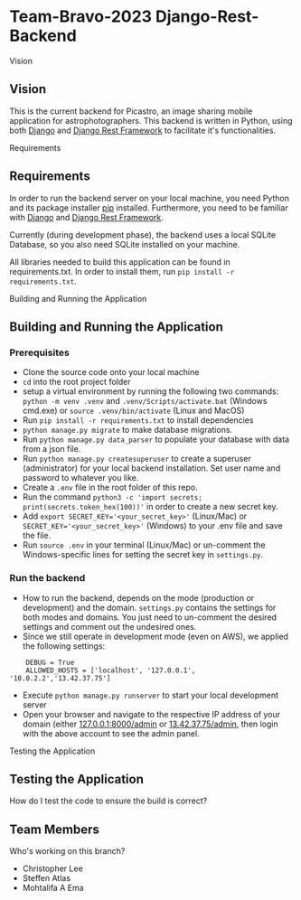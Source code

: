 # Team-Bravo-2023 Django-Rest-Backend


<summary>Vision</summary>

## Vision
 This is the current backend for Picastro, an image sharing mobile application for astrophotographers. This backend is written in Python, using both [Django](https://docs.djangoproject.com/en/4.1/) and [Django Rest Framework](https://www.django-rest-framework.org/) to facilitate it's functionalities.


<summary>Requirements</summary>

## Requirements
In order to run the backend server on your local machine, you need Python and its package installer [pip](https://pypi.org/project/pip/) installed. Furthermore, you need to be familiar with [Django](https://docs.djangoproject.com/en/4.1/) and [Django Rest Framework](https://www.django-rest-framework.org/).

Currently (during development phase), the backend uses a local SQLite Database, so you also need SQLite installed on your machine.

All libraries needed to build this application can be found in requirements.txt. In order to install them, run `pip install -r requirements.txt`.


<summary>Building and Running the Application</summary>

## Building and Running the Application

### Prerequisites
 
- Clone the source code onto your local machine
- `cd` into the root project folder
- setup a virtual environment by running the following two commands: `python -m venv .venv` and `.venv/Scripts/activate.bat` (Windows cmd.exe) or `source .venv/bin/activate` (Linux and MacOS)
- Run `pip install -r requirements.txt` to install dependencies
- `python manage.py migrate` to make database migrations.
- Run `python manage.py data_parser` to populate your database with data from a json file.
- Run `python manage.py createsuperuser` to create a superuser (administrator) for your local backend installation. Set user name and password to whatever you like.
- Create a `.env` file in the root folder of this repo.
- Run the command `python3 -c 'import secrets; print(secrets.token_hex(100))'` in order to create a new secret key.
- Add `export SECRET_KEY='<your_secret_key>'` (Linux/Mac) or `SECRET_KEY='<your_secret_key>'` (Windows) to your .env file and save the file.
- Run `source .env` in your terminal (Linux/Mac) or un-comment the Windows-specific lines for setting the secret key in `settings.py`.


### Run the backend
- How to run the backend, depends on the mode (production or development) and the domain. `settings.py` contains the settings for both modes and domains. You just need to un-comment the desired settings and comment out the undesired ones.
- Since we still operate in development mode (even on AWS), we applied the following settings:
```
    DEBUG = True
    ALLOWED_HOSTS = ['localhost', '127.0.0.1', '10.0.2.2','13.42.37.75']
```
- Execute `python manage.py runserver` to start your local development server
- Open your browser and navigate to the respective IP address of your domain (either [127.0.0.1:8000/admin](127.0.0.1:8000/admin) or [13.42.37.75/admin](13.42.37.75/admin), then login with the above account to see the admin panel.


<summary>Testing the Application</summary>

## Testing the Application
How do I test the code to ensure the build is correct?


## Team Members
 Who's working on this branch?
 * Christopher Lee
 * Steffen Atlas
 * Mohtalifa A Ema